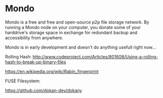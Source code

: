 # Mondo #

Mondo is a free and free and open-source p2p file storage network. By running a Mondo node on your computer,
you donate some of your harddrive's storage space in exchange for redundant backup and accessibility from anywhere.


Mondo is in early development and doesn't do anything usefull right now...


Rolling Hash:
http://www.codeproject.com/Articles/801608/Using-a-rolling-hash-to-break-up-binary-files

https://en.wikipedia.org/wiki/Rabin_fingerprint

FUSE Filesystem:

https://github.com/dokan-dev/dokany